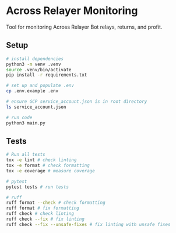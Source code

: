 # Across Relayer Monitoring

Tool for monitoring Across Relayer Bot relays, returns, and profit. 

## Setup
```bash
# install dependencies
python3 -m venv .venv
source .venv/bin/activate
pip install -r requirements.txt

# set up and populate .env 
cp .env.example .env

# ensure GCP service_account.json is in root directory 
ls service_account.json

# run code 
python3 main.py
```

## Tests
```bash 
# Run all tests
tox -e lint # check linting
tox -e format # check formatting
tox -e coverage # measure coverage

# pytest
pytest tests # run tests

# ruff 
ruff format --check # check formatting
ruff format # fix formatting 
ruff check # check linting
ruff check --fix # fix linting
ruff check --fix --unsafe-fixes # fix linting with unsafe fixes
